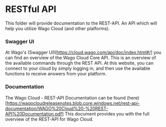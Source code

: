 # RESTful API
This folder will provide documentation to the REST-API. An API which will help you utilize Wago Cloud (and other platforms).

### Swagger UI
At Wago's (Swagger UI)[https://cloud.wago.com/api/doc/index.html#/] you can find an overview of the Wago Cloud Core API. This is an overview of the available commands through the REST API. At this website, you can connect to your cloud by simply logging in, and then use the available functions to receive answers from your platform.

### Documentation
The Wago Cloud - REST-API Documentation can be found (here)[https://wagocloudreleasenotes.blob.core.windows.net/rest-api-documentation/WAGO%20Cloud%20-%20REST-API%20Documentation.pdf]
This document provides you with the full overview of the REST-API for Wago Cloud.
